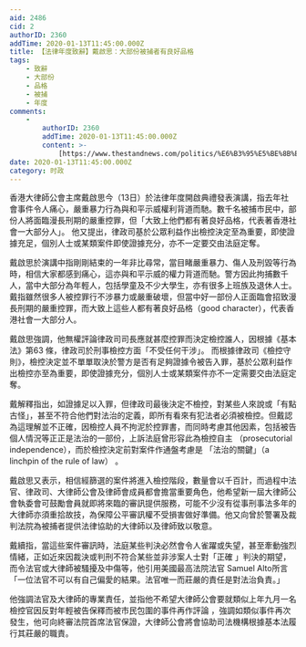 ```yaml
---
aid: 2486
cid: 2
authorID: 2360
addTime: 2020-01-13T11:45:00.000Z
title: 【法律年度致辭】戴啟思：大部份被捕者有良好品格
tags:
    - 致辭
    - 大部份
    - 品格
    - 被捕
    - 年度
comments:
    -
        authorID: 2360
        addTime: 2020-01-13T11:45:00.000Z
        content: >-
            [https://www.thestandnews.com/politics/%E6%B3%95%E5%BE%8B%E5%B9%B4%E5%BA%A6%E8%87%B4%E8%BE%AD-%E6%88%B4%E5%95%9F%E6%80%9D-%E6%AA%A2%E6%8E%A7%E8%88%87%E5%90%A6%E9%9D%9E%E5%96%AE%E7%9C%8B%E8%AD%89%E6%93%9A-%E6%87%89%E8%80%83%E6%85%AE%E5%85%AC%E7%9C%BE%E5%88%A9%E7%9B%8A-%E6%A1%88%E4%BB%B6%E4%B8%8D%E4%B8%80%E5%AE%9A%E4%BA%A4%E6%B3%95%E5%BA%AD/](https://www.thestandnews.com/politics/%E6%B3%95%E5%BE%8B%E5%B9%B4%E5%BA%A6%E8%87%B4%E8%BE%AD-%E6%88%B4%E5%95%9F%E6%80%9D-%E6%AA%A2%E6%8E%A7%E8%88%87%E5%90%A6%E9%9D%9E%E5%96%AE%E7%9C%8B%E8%AD%89%E6%93%9A-%E6%87%89%E8%80%83%E6%85%AE%E5%85%AC%E7%9C%BE%E5%88%A9%E7%9B%8A-%E6%A1%88%E4%BB%B6%E4%B8%8D%E4%B8%80%E5%AE%9A%E4%BA%A4%E6%B3%95%E5%BA%AD/)
date: 2020-01-13T11:45:00.000Z
category: 时政
---
```


香港大律師公會主席戴啟思今（13日）於法律年度開啟典禮發表演講，指去年社會事件令人痛心，嚴重暴力行為與和平示威權利背道而馳。數千名被捕市民中，部份人將面臨漫長刑期的嚴重控罪，但「大致上他們都有著良好品格，代表著香港社會一大部分人」。 他又提出，律政司基於公眾利益作出檢控決定至為重要，即使證據充足，個別人士或某類案件即使證據充分，亦不一定要交由法庭定奪。

戴啟思於演講中指剛剛結束的一年非比尋常，當目睹嚴重暴力、傷人及刑毀等行為時，相信大家都感到痛心，這亦與和平示威的權力背道而馳。警方因此拘捕數千人，當中大部分為年輕人，包括學童及不少大學生，亦有很多上班族及退休人士。戴指雖然很多人被控罪行不涉暴力或嚴重破壞，但當中好一部份人正面臨會招致漫長刑期的嚴重控罪，而大致上這些人都有著良好品格（good character），代表香港社會一大部分人。

戴啟思強調，他無權評論律政司司長應就甚麼控罪而決定檢控誰人，因根據《基本法》第63 條，律政司於刑事檢控方面「不受任何干涉」。 而根據律政司《檢控守則》，檢控決定並不單單取決於警方是否有足夠證據令被告入罪，基於公眾利益作出檢控亦至為重要，即使證據充分，個別人士或某類案件亦不一定需要交由法庭定奪。

戴解釋指出，如證據足以入罪，但律政司最後決定不檢控，對某些人來說或「有點古怪」，甚至不符合他們對法治的定義，即所有看來有犯法者必須被檢控。但戴認為這理解並不正確，因檢控人員不拘泥於控罪書，而同時考慮其他因素，包括被告個人情況等正正是法治的一部份，上訴法庭曾形容此為檢控自主 （prosecutorial independence），而於檢控決定前對案件作通盤考慮是 「法治的關鍵」（a linchpin of the rule of law） 。

戴啟思又表示，相信經篩選的案件將進入檢控階段，數量會以千百計，而過程中法官、律政司、大律師公會及律師會成員都會擔當重要角色，他希望新一屆大律師公會執委會可鼓勵會員就即將來臨的審訊提供服務，可能不少沒有從事刑事法多年的大律師亦須重拾故技，為保障公平審訊權不受損害做好準備。他又向曾於警署及裁判法院為被捕者提供法律協助的大律師以及律師致以敬意。

戴續指，當這些案件審訊時，法庭某些判決必然會令人雀躍或失望，甚至牽動強烈情緒，正如近來因裁決或判刑不符合某些並非涉案人士對「正確 」判決的期望，而令法官或大律師被騷擾及中傷等，他引用美國最高法院法官 Samuel Alto所言「一位法官不可以有自己偏愛的結果。法官唯一而莊嚴的責任是對法治負責。」

他強調法官及大律師的專業責任，並指他不希望大律師公會要就類似上年九月一名檢控官因反對年輕被告保釋而被市民包圍的事件再作評論 ，強調如類似事件再次發生，他可向終審法院首席法官保證，大律師公會將會協助司法機構根據基本法履行其莊嚴的職責。
